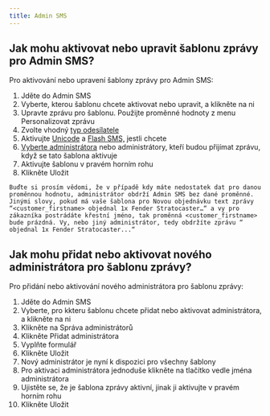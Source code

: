```yaml
---
title: Admin SMS
---
```


## Jak mohu aktivovat nebo upravit šablonu zprávy pro Admin SMS?
Pro aktivování nebo upravení šablony zprávy pro Admin SMS:
1.	Jděte do Admin SMS
2.	Vyberte, kterou šablonu chcete aktivovat nebo upravit, a klikněte na ni
3.	Upravte zprávu pro šablonu. Použijte proměnné hodnoty z menu Personalizovat zprávu
4.	Zvolte vhodný [typ odesílatele](sender-type.md#co-je-typ-odesílatele-a-jak-ho-můžu-použít)
5.	Aktivujte [Unicode](unicode.md#co-je-to-unicode) a [Flash SMS,](flash-sms.md#co-je-to-flash-sms) jestli chcete
6.	[Vyberte administrátora](admin-sms.md#jak-mohu-přidat-nebo-aktivovat-nového-administrátora-pro-šablonu-zprávy) nebo administrátory, kteří budou přijímat zprávu, když se tato šablona aktivuje
7.	Aktivujte šablonu v pravém horním rohu
8.	Klikněte Uložit

`Buďte si prosím vědomi, že v případě kdy máte nedostatek dat pro danou proměnnou hodnotu, administrátor obdrží Admin SMS bez dané proměnné.  Jinými slovy, pokud má vaše šablona pro Novou objednávku text zprávy “<customer_firstname> objednal 1x Fender Stratocaster…“ a vy pro zákazníka postrádáte křestní jméno, tak proměnná <customer_firstname> bude prázdná. Vy, nebo jiný administrátor, tedy obdržíte zprávu “ objednal 1x Fender Stratocaster...“`

## Jak mohu přidat nebo aktivovat nového administrátora pro šablonu zprávy?
Pro přidání nebo aktivování nového administrátora pro šablonu zprávy:
1.	Jděte do Admin SMS
2.	Vyberte, pro kkteru šablonu chcete přidat nebo aktivovat administrátora, a klikněte na ni
3.	Klikněte na Správa administrátorů
4.	Klikněte Přidat administrátora
5.	Vyplňte formulář
6.	Klikněte Uložit
7.	Nový administrátor je nyní k dispozici pro všechny šablony
8.	Pro aktivaci administrátora jednoduše klikněte na tlačítko vedle jména administrátora 
9.	Ujistěte se, že je šablona zprávy aktivní, jinak ji aktivujte v pravém horním rohu
10.	Klikněte Uložit
